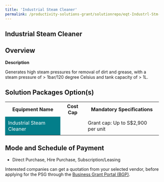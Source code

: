 ```yaml
---
title: 'Industrial Steam Cleaner'
permalink: /productivity-solutions-grant/solutionrepo/eqt-Industrl-Stm-Clnr-Clnng
---
```


## Industrial Steam Cleaner

## Overview

**Description**

Generates high steam pressures for removal of dirt and grease, with a steam pressure of > 1bar/120 degree Celsius and tank capacity of > 1L.

## Solution Packages Option(s)

<table>
<tr>
<th><b>Equipment Name</b></th>
<th><b>Cost Cap</b></th>
<th><b>Mandatory Specifications</b></th>
</tr>
<tr>
<td style='padding: 10px; background-color: #037E8A; color: #FFFFFF;'>Industrial Steam Cleaner</td>
<td style='padding: 10px;'></td>
<td style='padding: 10px;'>Grant cap: Up to S$2,900 per unit</td>
</tr>
</table>

## Mode and Schedule of Payment

 - Direct Purchase, Hire Purchase, Subscription/Leasing

Interested companies can get a quotation from your selected vendor, before applying for the PSG through the <a href='https://www.businessgrants.gov.sg/' target='_blank' rel='noopener'>Business Grant Portal (BGP)</a>.

<script src="/jquery/resize-tables.js"></script>
